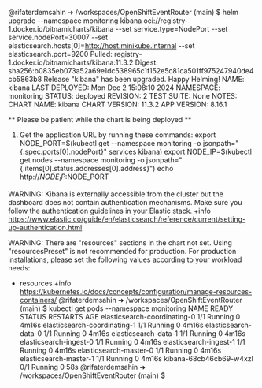 @rifaterdemsahin ➜ /workspaces/OpenShiftEventRouter (main) $ helm upgrade --namespace monitoring kibana oci://registry-1.docker.io/bitnamicharts/kibana --set service.type=NodePort --set service.nodePort=30007 --set elasticsearch.hosts[0]=http://host.minikube.internal --set elasticsearch.port=9200
Pulled: registry-1.docker.io/bitnamicharts/kibana:11.3.2
Digest: sha256:b0835eb073a52a69e1dc538965c1f152e5c81ca501ff975247940de4cb5863b8
Release "kibana" has been upgraded. Happy Helming!
NAME: kibana
LAST DEPLOYED: Mon Dec  2 15:08:10 2024
NAMESPACE: monitoring
STATUS: deployed
REVISION: 2
TEST SUITE: None
NOTES:
CHART NAME: kibana
CHART VERSION: 11.3.2
APP VERSION: 8.16.1

** Please be patient while the chart is being deployed **

1. Get the application URL by running these commands:
  export NODE_PORT=$(kubectl get --namespace monitoring -o jsonpath="{.spec.ports[0].nodePort}" services kibana)
  export NODE_IP=$(kubectl get nodes --namespace monitoring -o jsonpath="{.items[0].status.addresses[0].address}")
  echo http://$NODE_IP:$NODE_PORT

WARNING: Kibana is externally accessible from the cluster but the dashboard does not contain authentication mechanisms. Make sure you follow the authentication guidelines in your Elastic stack.
+info https://www.elastic.co/guide/en/elasticsearch/reference/current/setting-up-authentication.html

WARNING: There are "resources" sections in the chart not set. Using "resourcesPreset" is not recommended for production. For production installations, please set the following values according to your workload needs:
  - resources
+info https://kubernetes.io/docs/concepts/configuration/manage-resources-containers/
@rifaterdemsahin ➜ /workspaces/OpenShiftEventRouter (main) $ kubectl get pods --namespace monitoring
NAME                           READY   STATUS    RESTARTS   AGE
elasticsearch-coordinating-0   1/1     Running   0          4m16s
elasticsearch-coordinating-1   1/1     Running   0          4m16s
elasticsearch-data-0           1/1     Running   0          4m16s
elasticsearch-data-1           1/1     Running   0          4m16s
elasticsearch-ingest-0         1/1     Running   0          4m16s
elasticsearch-ingest-1         1/1     Running   0          4m16s
elasticsearch-master-0         1/1     Running   0          4m16s
elasticsearch-master-1         1/1     Running   0          4m16s
kibana-68cb46cb69-w4xzl        0/1     Running   0          58s
@rifaterdemsahin ➜ /workspaces/OpenShiftEventRouter (main) $ 